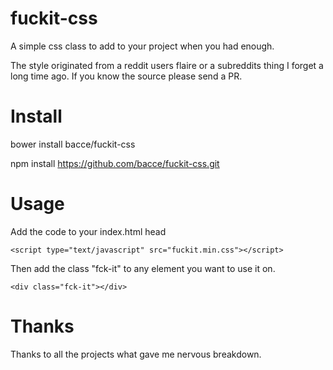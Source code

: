 # fuckit-css
A simple css class to add to your project when you had enough.

The style originated from a reddit users flaire or a subreddits thing I forget a long time ago. If you know the source please send a PR.

# Install

bower install bacce/fuckit-css

npm install https://github.com/bacce/fuckit-css.git

# Usage

Add the code to your index.html head

```
<script type="text/javascript" src="fuckit.min.css"></script>
```

Then add the class "fck-it" to any element you want to use it on.

```
<div class="fck-it"></div>
```

# Thanks

Thanks to all the projects what gave me nervous breakdown.
